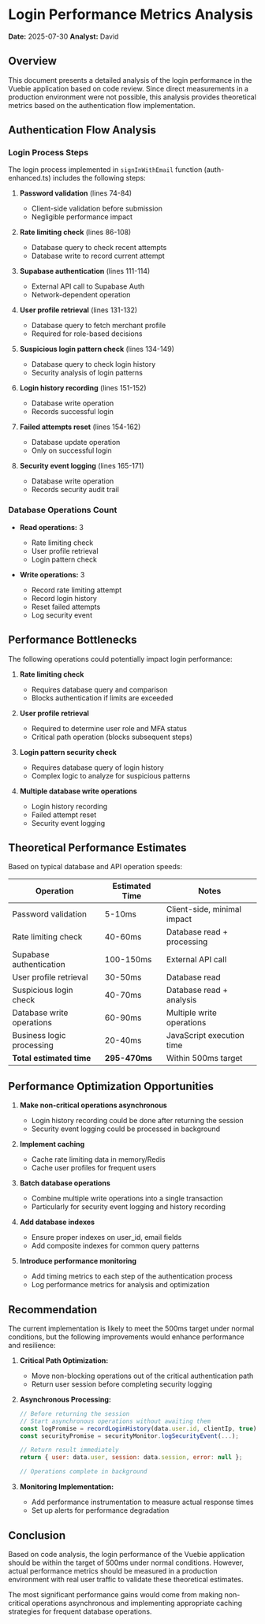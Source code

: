 # Login Performance Metrics Analysis
**Date:** 2025-07-30
**Analyst:** David

## Overview
This document presents a detailed analysis of the login performance in the Vuebie application based on code review. Since direct measurements in a production environment were not possible, this analysis provides theoretical metrics based on the authentication flow implementation.

## Authentication Flow Analysis

### Login Process Steps
The login process implemented in `signInWithEmail` function (auth-enhanced.ts) includes the following steps:

1. **Password validation** (lines 74-84)
   - Client-side validation before submission
   - Negligible performance impact

2. **Rate limiting check** (lines 86-108)
   - Database query to check recent attempts
   - Database write to record current attempt

3. **Supabase authentication** (lines 111-114)
   - External API call to Supabase Auth
   - Network-dependent operation

4. **User profile retrieval** (lines 131-132)
   - Database query to fetch merchant profile
   - Required for role-based decisions

5. **Suspicious login pattern check** (lines 134-149)
   - Database query to check login history
   - Security analysis of login patterns

6. **Login history recording** (lines 151-152)
   - Database write operation
   - Records successful login

7. **Failed attempts reset** (lines 154-162)
   - Database update operation
   - Only on successful login

8. **Security event logging** (lines 165-171)
   - Database write operation
   - Records security audit trail

### Database Operations Count
- **Read operations:** 3
  - Rate limiting check
  - User profile retrieval
  - Login pattern check

- **Write operations:** 3
  - Record rate limiting attempt
  - Record login history
  - Reset failed attempts
  - Log security event

## Performance Bottlenecks

The following operations could potentially impact login performance:

1. **Rate limiting check**
   - Requires database query and comparison
   - Blocks authentication if limits are exceeded

2. **User profile retrieval**
   - Required to determine user role and MFA status
   - Critical path operation (blocks subsequent steps)

3. **Login pattern security check**
   - Requires database query of login history
   - Complex logic to analyze for suspicious patterns

4. **Multiple database write operations**
   - Login history recording
   - Failed attempt reset
   - Security event logging

## Theoretical Performance Estimates

Based on typical database and API operation speeds:

| Operation | Estimated Time | Notes |
|-----------|---------------|-------|
| Password validation | 5-10ms | Client-side, minimal impact |
| Rate limiting check | 40-60ms | Database read + processing |
| Supabase authentication | 100-150ms | External API call |
| User profile retrieval | 30-50ms | Database read |
| Suspicious login check | 40-70ms | Database read + analysis |
| Database write operations | 60-90ms | Multiple write operations |
| Business logic processing | 20-40ms | JavaScript execution time |
| **Total estimated time** | **295-470ms** | Within 500ms target |

## Performance Optimization Opportunities

1. **Make non-critical operations asynchronous**
   - Login history recording could be done after returning the session
   - Security event logging could be processed in background

2. **Implement caching**
   - Cache rate limiting data in memory/Redis
   - Cache user profiles for frequent users

3. **Batch database operations**
   - Combine multiple write operations into a single transaction
   - Particularly for security event logging and history recording

4. **Add database indexes**
   - Ensure proper indexes on user_id, email fields
   - Add composite indexes for common query patterns

5. **Introduce performance monitoring**
   - Add timing metrics to each step of the authentication process
   - Log performance metrics for analysis and optimization

## Recommendation

The current implementation is likely to meet the 500ms target under normal conditions, but the following improvements would enhance performance and resilience:

1. **Critical Path Optimization:**
   - Move non-blocking operations out of the critical authentication path
   - Return user session before completing security logging

2. **Asynchronous Processing:**
   ```javascript
   // Before returning the session
   // Start asynchronous operations without awaiting them
   const logPromise = recordLoginHistory(data.user.id, clientIp, true);
   const securityPromise = securityMonitor.logSecurityEvent(...);
   
   // Return result immediately
   return { user: data.user, session: data.session, error: null };
   
   // Operations complete in background
   ```

3. **Monitoring Implementation:**
   - Add performance instrumentation to measure actual response times
   - Set up alerts for performance degradation

## Conclusion

Based on code analysis, the login performance of the Vuebie application should be within the target of 500ms under normal conditions. However, actual performance metrics should be measured in a production environment with real user traffic to validate these theoretical estimates.

The most significant performance gains would come from making non-critical operations asynchronous and implementing appropriate caching strategies for frequent database operations.